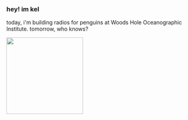 ### hey! im kel

today, i'm building radios for penguins at Woods Hole Oceanographic Institute. tomorrow, who knows? 

<img align="center" width="200" height="200" src="seal.jpg" />

<!--
**keweaver/keweaver** is a ✨ _special_ ✨ repository because its `README.md` (this file) appears on your GitHub profile.

Here are some ideas to get you started:

- 🔭 I’m currently working on ...
- 🌱 I’m currently learning ...
- 👯 I’m looking to collaborate on ...
- 🤔 I’m looking for help with ...
- 💬 Ask me about ...
- 📫 How to reach me: ...
- 😄 Pronouns: ...
- ⚡ Fun fact: ...
-->
